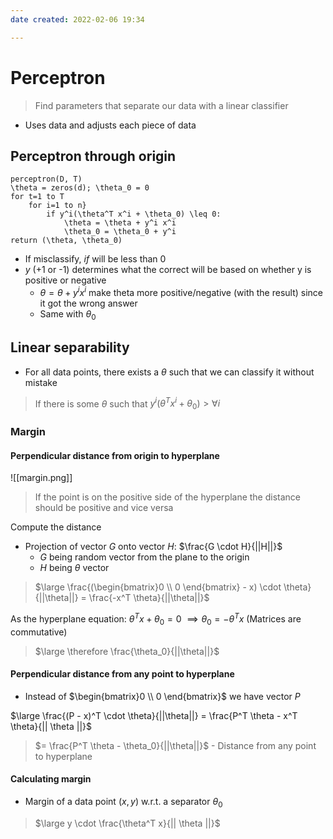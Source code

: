 ```yaml
---
date created: 2022-02-06 19:34

---
```


# Perceptron

> Find parameters that separate our data with a linear classifier

- Uses data and adjusts each piece of data

## Perceptron through origin

```
perceptron(D, T)
\theta = zeros(d); \theta_0 = 0
for t=1 to T
	for i=1 to n}
		if y^i(\theta^T x^i + \theta_0) \leq 0:
			\theta = \theta + y^i x^i
			\theta_0 = \theta_0 + y^i
return (\theta, \theta_0)
```

- If misclassify, $if$ will be less than 0
- $y$ (+1 or -1) determines what the correct will be based on whether y is positive or negative
  - $\theta = \theta + y^i x^i$ make theta more positive/negative (with the result) since it got the wrong answer
  - Same with $\theta_0$

## Linear separability

- For all data points, there exists a $\theta$ such that we can classify it without mistake

> If there is some $\theta$ such that $y^i (\theta^T x^i + \theta_0) \gt \forall i$

### Margin

#### Perpendicular distance from origin to hyperplane

![[margin.png]]

>  If the point is on the positive side of the hyperplane the distance should be positive and vice versa

Compute the distance
- Projection of vector $G$ onto vector $H$: $\frac{G \cdot H}{||H||}$
	- $G$ being random vector from the plane to the origin
	- $H$ being $\theta$ vector
>  $\large \frac{(\begin{bmatrix}0 \\ 0 \end{bmatrix} - x) \cdot \theta}{||\theta||} = \frac{-x^T \theta}{||\theta||}$

As the hyperplane equation: $\theta^T x + \theta_0 = 0$
$\implies \theta_0 = -\theta^T x$ (Matrices are commutative)

> $\large \therefore \frac{\theta_0}{||\theta||}$

#### Perpendicular distance from any point to hyperplane

- Instead of $\begin{bmatrix}0 \\ 0 \end{bmatrix}$ we have vector $P$

$\large \frac{(P - x)^T \cdot \theta}{||\theta||} = \frac{P^T \theta - x^T \theta}{|| \theta ||}$

>  $= \frac{P^T \theta - \theta_0}{||\theta||}$ - Distance from any point to hyperplane

#### Calculating margin

- Margin of a data point $(x, y)$  w.r.t. a separator $\theta_0$

> $\large y \cdot \frac{\theta^T x}{|| \theta ||}$

